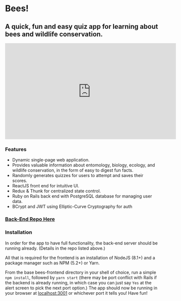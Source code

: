 # Bees!

## A quick, fun and easy quiz app for learning about bees and wildlife conservation.

<iframe width="560" height="315" src="https://www.youtube.com/embed/NekMMpiNVPg" frameborder="0" allow="accelerometer; autoplay; encrypted-media; gyroscope; picture-in-picture" allowfullscreen></iframe>

### Features
* Dynamic single-page web application.
* Provides valuable information about entomology, biology, ecology, and wildlife conservation, in the form of easy to digest fun facts.
* Randomly generates quizzes for users to attempt and saves their scores.
* ReactJS front end for intuitive UI.
* Redux & Thunk for centralized state control.
* Ruby on Rails back end with PostgreSQL database for managing user data.
* BCrypt and JWT using Elliptic-Curve Cryptography for auth

### [Back-End Repo Here](https://github.com/FrankGerold/bees-backend "Bees Back-End")

### Installation
In order for the app to have full functionality, the back-end server should be running already. (Details in the repo listed above.)

All that is required for the frontend is an installation of NodeJS (8.1+) and a package manager such as NPM (5.2+) or Yarn.

From the base bees-frontend directory in your shell of choice, run a simple `npm install`, followed by `yarn start` (there may be  port conflict with Rails if the backend is already running, in which case you can just say `Yes` at the alert screen to pick the next port option.)
The app should now be running in your browser at [localhost:3001](localhost:3001) or whichever port it tells you! Have fun!
